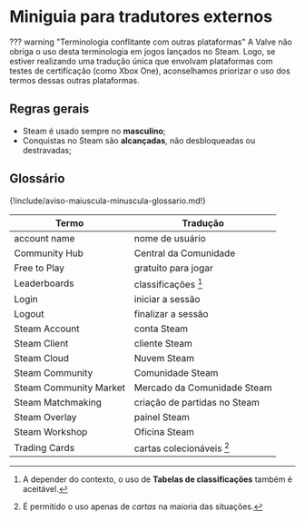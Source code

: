 # Miniguia para tradutores externos

??? warning "Terminologia conflitante com outras plataformas"
    A Valve não obriga o uso desta terminologia em jogos lançados no Steam.
    Logo, se estiver realizando uma tradução única que envolvam plataformas com testes
    de certificação (como Xbox One), aconselhamos priorizar o uso dos termos
    dessas outras plataformas.
    
    
## Regras gerais
* Steam é usado sempre no **masculino**;
* Conquistas no Steam são **alcançadas**, não desbloqueadas ou destravadas;


## Glossário

{!include/aviso-maiuscula-minuscula-glossario.md!}

| Termo                  | Tradução                     |
|------------------------|------------------------------|
| account name           | nome de usuário              |
| Community Hub          | Central da Comunidade        |
| Free to Play           | gratuito para jogar          |
| Leaderboards           | classificações [^2]          |
| Login                  | iniciar a sessão             |
| Logout                 | finalizar a sessão           |
| Steam Account          | conta Steam                  |
| Steam Client           | cliente Steam                |
| Steam Cloud            | Nuvem Steam                  |
| Steam Community        | Comunidade Steam             |
| Steam Community Market | Mercado da Comunidade Steam  |
| Steam Matchmaking      | criação de partidas no Steam |
| Steam Overlay          | painel Steam                 |
| Steam Workshop         | Oficina Steam                |
| Trading Cards          | cartas colecionáveis [^3]    |

[^2]:
    A depender do contexto, o uso de **Tabelas de classificações** também é aceitável.
    
[^3]:
    É permitido o uso apenas de *cartas* na maioria das situações.